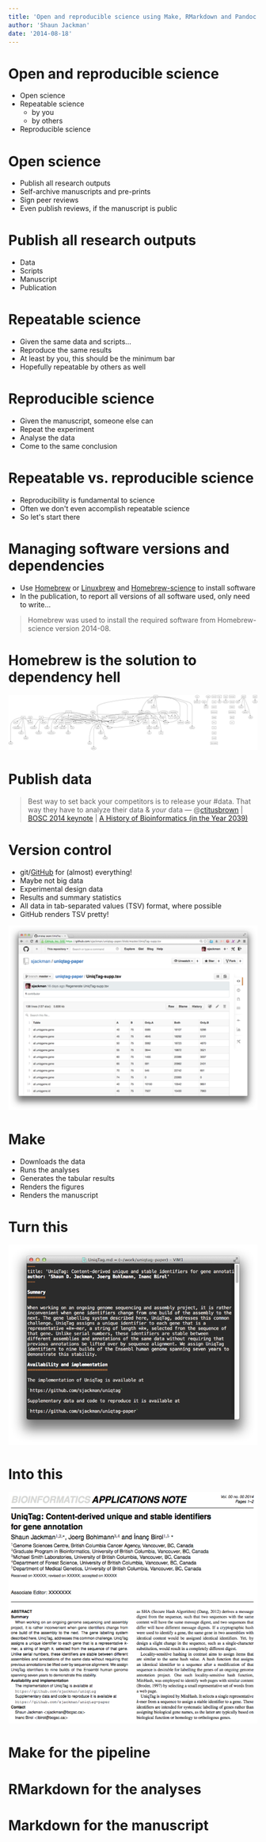 ```yaml
---
title: 'Open and reproducible science using Make, RMarkdown and Pandoc'
author: 'Shaun Jackman'
date: '2014-08-18'
---
```


Open and reproducible science
================================================================================

+ Open science
+ Repeatable science
	- by you
	- by others
+ Reproducible science

Open science
================================================================================

+ Publish all research outputs
+ Self-archive manuscripts and pre-prints
+ Sign peer reviews
+ Even publish reviews, if the manuscript is public

Publish all research outputs
================================================================================

+ Data
+ Scripts
+ Manuscript
+ Publication

Repeatable science
================================================================================

+ Given the same data and scripts&hellip;
+ Reproduce the same results
+ At least by you, this should be the minimum bar
+ Hopefully repeatable by others as well

Reproducible science
================================================================================

+ Given the manuscript, someone else can
+ Repeat the experiment
+ Analyse the data
+ Come to the same conclusion

Repeatable vs. reproducible science
================================================================================

+ Reproducibility is fundamental to science
+ Often we don't even accomplish repeatable science
+ So let's start there

Managing software versions and dependencies
================================================================================

+ Use [Homebrew][] or [Linuxbrew][] and [Homebrew-science][] to install software
+ In the publication, to report all versions of all software used, only need to write&hellip;

> Homebrew was used to install the required software from Homebrew-science version 2014-08.

[Homebrew]: http://brew.sh
[Linuxbrew]: http://brew.sh/linuxbrew/
[Homebrew-science]: http://brew.sh/homebrew-science/

Homebrew is the solution to dependency hell
================================================================================

![Dependencies of bioinformatics tools in Homebrew](homebrew-bioinformatics.png)

Publish data
================================================================================

> Best way to set back your competitors is to release your #data. That way they have to analyze their data & *your* data
&mdash; @[ctitusbrown][]
| [BOSC 2014 keynote][]
| [A History of Bioinformatics (in the Year 2039)][]

[ctitusbrown]: https://twitter.com/ctitusbrown
[BOSC 2014 keynote]: http://video.open-bio.org/video/1/a-history-of-bioinformatics-in-the-year-2039
[A History of Bioinformatics (in the Year 2039)]: http://www.slideshare.net/c.titus.brown/2014-bosckeynote

Version control
================================================================================

+ git/[GitHub][] for (almost) everything!
+ Maybe not big data
+ Experimental design data
+ Results and summary statistics
+ All data in tab-separated values (TSV) format, where possible
+ GitHub renders TSV pretty!

![GitHub renders TSV pretty!](GitHub-tsv.png)

[GitHub]: https://github.com/

Make
================================================================================

+ Downloads the data
+ Runs the analyses
+ Generates the tabular results
+ Renders the figures
+ Renders the manuscript

Turn this
================================================================================

![UniqTag markdown](UniqTag-md.png)

Into this
================================================================================

![UniqTag PDF](UniqTag-pdf.png)

Make for the pipeline
================================================================================

RMarkdown for the analyses
================================================================================

Markdown for the manuscript
================================================================================
